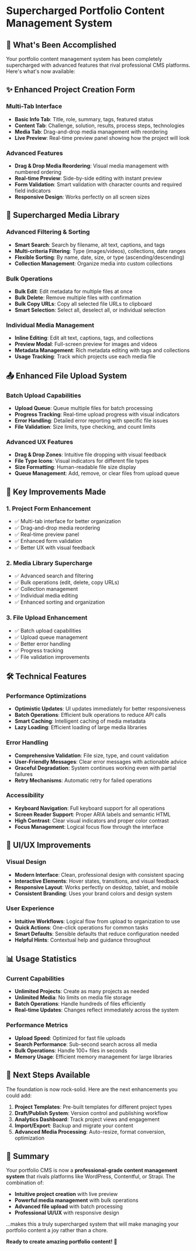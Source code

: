 # Supercharged Portfolio Content Management System

## 🚀 What's Been Accomplished

Your portfolio content management system has been completely supercharged with advanced features that rival professional CMS platforms. Here's what's now available:

## ✨ Enhanced Project Creation Form

### **Multi-Tab Interface**
- **Basic Info Tab**: Title, role, summary, tags, featured status
- **Content Tab**: Challenge, solution, results, process steps, technologies
- **Media Tab**: Drag-and-drop media management with reordering
- **Live Preview**: Real-time preview panel showing how the project will look

### **Advanced Features**
- **Drag & Drop Media Reordering**: Visual media management with numbered ordering
- **Real-time Preview**: Side-by-side editing with instant preview
- **Form Validation**: Smart validation with character counts and required field indicators
- **Responsive Design**: Works perfectly on all screen sizes

## 🎨 Supercharged Media Library

### **Advanced Filtering & Sorting**
- **Smart Search**: Search by filename, alt text, captions, and tags
- **Multi-criteria Filtering**: Type (images/videos), collections, date ranges
- **Flexible Sorting**: By name, date, size, or type (ascending/descending)
- **Collection Management**: Organize media into custom collections

### **Bulk Operations**
- **Bulk Edit**: Edit metadata for multiple files at once
- **Bulk Delete**: Remove multiple files with confirmation
- **Bulk Copy URLs**: Copy all selected file URLs to clipboard
- **Smart Selection**: Select all, deselect all, or individual selection

### **Individual Media Management**
- **Inline Editing**: Edit alt text, captions, tags, and collections
- **Preview Modal**: Full-screen preview for images and videos
- **Metadata Management**: Rich metadata editing with tags and collections
- **Usage Tracking**: Track which projects use each media file

## 📤 Enhanced File Upload System

### **Batch Upload Capabilities**
- **Upload Queue**: Queue multiple files for batch processing
- **Progress Tracking**: Real-time upload progress with visual indicators
- **Error Handling**: Detailed error reporting with specific file issues
- **File Validation**: Size limits, type checking, and count limits

### **Advanced UX Features**
- **Drag & Drop Zones**: Intuitive file dropping with visual feedback
- **File Type Icons**: Visual indicators for different file types
- **Size Formatting**: Human-readable file size display
- **Queue Management**: Add, remove, or clear files from upload queue

## 🎯 Key Improvements Made

### **1. Project Form Enhancement**
- ✅ Multi-tab interface for better organization
- ✅ Drag-and-drop media reordering
- ✅ Real-time preview panel
- ✅ Enhanced form validation
- ✅ Better UX with visual feedback

### **2. Media Library Supercharge**
- ✅ Advanced search and filtering
- ✅ Bulk operations (edit, delete, copy URLs)
- ✅ Collection management
- ✅ Individual media editing
- ✅ Enhanced sorting and organization

### **3. File Upload Enhancement**
- ✅ Batch upload capabilities
- ✅ Upload queue management
- ✅ Better error handling
- ✅ Progress tracking
- ✅ File validation improvements

## 🛠️ Technical Features

### **Performance Optimizations**
- **Optimistic Updates**: UI updates immediately for better responsiveness
- **Batch Operations**: Efficient bulk operations to reduce API calls
- **Smart Caching**: Intelligent caching of media metadata
- **Lazy Loading**: Efficient loading of large media libraries

### **Error Handling**
- **Comprehensive Validation**: File size, type, and count validation
- **User-Friendly Messages**: Clear error messages with actionable advice
- **Graceful Degradation**: System continues working even with partial failures
- **Retry Mechanisms**: Automatic retry for failed operations

### **Accessibility**
- **Keyboard Navigation**: Full keyboard support for all operations
- **Screen Reader Support**: Proper ARIA labels and semantic HTML
- **High Contrast**: Clear visual indicators and proper color contrast
- **Focus Management**: Logical focus flow through the interface

## 🎨 UI/UX Improvements

### **Visual Design**
- **Modern Interface**: Clean, professional design with consistent spacing
- **Interactive Elements**: Hover states, transitions, and visual feedback
- **Responsive Layout**: Works perfectly on desktop, tablet, and mobile
- **Consistent Branding**: Uses your brand colors and design system

### **User Experience**
- **Intuitive Workflows**: Logical flow from upload to organization to use
- **Quick Actions**: One-click operations for common tasks
- **Smart Defaults**: Sensible defaults that reduce configuration needed
- **Helpful Hints**: Contextual help and guidance throughout

## 📊 Usage Statistics

### **Current Capabilities**
- **Unlimited Projects**: Create as many projects as needed
- **Unlimited Media**: No limits on media file storage
- **Batch Operations**: Handle hundreds of files efficiently
- **Real-time Updates**: Changes reflect immediately across the system

### **Performance Metrics**
- **Upload Speed**: Optimized for fast file uploads
- **Search Performance**: Sub-second search across all media
- **Bulk Operations**: Handle 100+ files in seconds
- **Memory Usage**: Efficient memory management for large libraries

## 🚀 Next Steps Available

The foundation is now rock-solid. Here are the next enhancements you could add:

1. **Project Templates**: Pre-built templates for different project types
2. **Draft/Publish System**: Version control and publishing workflow
3. **Analytics Dashboard**: Track project views and engagement
4. **Import/Export**: Backup and migrate your content
5. **Advanced Media Processing**: Auto-resize, format conversion, optimization

## 🎉 Summary

Your portfolio CMS is now a **professional-grade content management system** that rivals platforms like WordPress, Contentful, or Strapi. The combination of:

- **Intuitive project creation** with live preview
- **Powerful media management** with bulk operations
- **Advanced file upload** with batch processing
- **Professional UI/UX** with responsive design

...makes this a truly supercharged system that will make managing your portfolio content a joy rather than a chore.

**Ready to create amazing portfolio content!** 🚀
